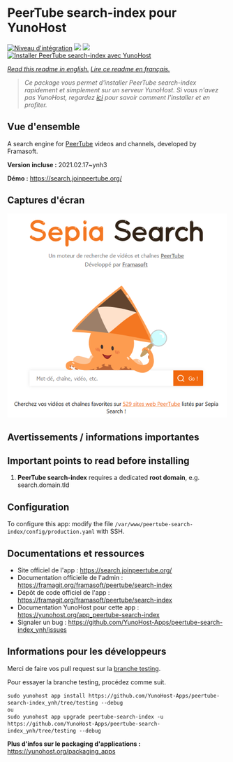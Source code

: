 # PeerTube search-index pour YunoHost

[![Niveau d'intégration](https://dash.yunohost.org/integration/peertube-search-index.svg)](https://dash.yunohost.org/appci/app/peertube-search-index) ![](https://ci-apps.yunohost.org/ci/badges/peertube-search-index.status.svg) ![](https://ci-apps.yunohost.org/ci/badges/peertube-search-index.maintain.svg)  
[![Installer PeerTube search-index avec YunoHost](https://install-app.yunohost.org/install-with-yunohost.svg)](https://install-app.yunohost.org/?app=peertube-search-index)

*[Read this readme in english.](./README.md)*
*[Lire ce readme en français.](./README_fr.md)*

> *Ce package vous permet d'installer PeerTube search-index rapidement et simplement sur un serveur YunoHost.
Si vous n'avez pas YunoHost, regardez [ici](https://yunohost.org/#/install) pour savoir comment l'installer et en profiter.*

## Vue d'ensemble

A search engine for [PeerTube](https://joinpeertube.org/) videos and channels, developed by Framasoft.


**Version incluse :** 2021.02.17~ynh3

**Démo :** https://search.joinpeertube.org/

## Captures d'écran

![](./doc/screenshots/sepia-search-screenshot.png)

## Avertissements / informations importantes

## Important points to read before installing

1. **PeerTube search-index** requires a dedicated **root domain**, e.g. search.domain.tld

## Configuration

To configure this app: modify the file `/var/www/peertube-search-index/config/production.yaml` with SSH.

## Documentations et ressources

* Site officiel de l'app : https://search.joinpeertube.org/
* Documentation officielle de l'admin : https://framagit.org/framasoft/peertube/search-index
* Dépôt de code officiel de l'app : https://framagit.org/framasoft/peertube/search-index
* Documentation YunoHost pour cette app : https://yunohost.org/app_peertube-search-index
* Signaler un bug : https://github.com/YunoHost-Apps/peertube-search-index_ynh/issues

## Informations pour les développeurs

Merci de faire vos pull request sur la [branche testing](https://github.com/YunoHost-Apps/peertube-search-index_ynh/tree/testing).

Pour essayer la branche testing, procédez comme suit.
```
sudo yunohost app install https://github.com/YunoHost-Apps/peertube-search-index_ynh/tree/testing --debug
ou
sudo yunohost app upgrade peertube-search-index -u https://github.com/YunoHost-Apps/peertube-search-index_ynh/tree/testing --debug
```

**Plus d'infos sur le packaging d'applications :** https://yunohost.org/packaging_apps